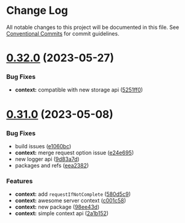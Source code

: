 # Change Log

All notable changes to this project will be documented in this file.
See [Conventional Commits](https://conventionalcommits.org) for commit guidelines.

# [0.32.0](https://github.com/AliMD/alwatr/compare/v0.31.0...v0.32.0) (2023-05-27)

### Bug Fixes

- **context:** compatible with new storage api ([5251ff0](https://github.com/AliMD/alwatr/commit/5251ff005624720e091cdbc40e6b0142743428cb))

# [0.31.0](https://github.com/AliMD/alwatr/compare/v0.30.0...v0.31.0) (2023-05-08)

### Bug Fixes

- build issues ([e1060bc](https://github.com/AliMD/alwatr/commit/e1060bccbfe3c775c32b85e9b8eb601e48b2998c))
- **context:** merge request option issue ([e24e695](https://github.com/AliMD/alwatr/commit/e24e695a8c25ab1dcb1c351a3ae0434e921610d0))
- new logger api ([9d83a7d](https://github.com/AliMD/alwatr/commit/9d83a7dc5c103bc3bb4282dacfd85fa998915300))
- packages and refs ([eea2382](https://github.com/AliMD/alwatr/commit/eea2382e459ccaa3e7b4b329d9c196eda146a08e))

### Features

- **context:** add `requestIfNotComplete` ([580d5c9](https://github.com/AliMD/alwatr/commit/580d5c9c74f1c8921b45d402641df9444f438547))
- **context:** awesome server context ([c001c58](https://github.com/AliMD/alwatr/commit/c001c58a2b1b4e13fd1c34b5128031fd640a98e1))
- **context:** new package ([98ee43d](https://github.com/AliMD/alwatr/commit/98ee43d83b1ad5b3806ec6053c5cac70912000b3))
- **context:** simple context api ([2a1b152](https://github.com/AliMD/alwatr/commit/2a1b152380f267a6b173f08bbbe10295325b1fd8))
